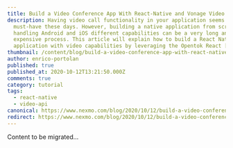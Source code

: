 ```yaml
---
title: Build a Video Conference App With React-Native and Vonage Video API
description: Having video call functionality in your application seems to be a
  must-have these days. However, building a native application from scratch and
  handling Android and iOS different capabilities can be a very long and
  expensive process. This article will explain how to build a React Native
  application with video capabilities by leveraging the Opentok React […]
thumbnail: /content/blog/build-a-video-conference-app-with-react-native-and-vonage-video-api/Blog_React-Native_Opentok_1200x600.png
author: enrico-portolan
published: true
published_at: 2020-10-12T13:21:50.000Z
comments: true
category: tutorial
tags:
  - react-native
  - video-api
canonical: https://www.nexmo.com/blog/2020/10/12/build-a-video-conference-app-with-react-native-and-vonage-video-api
redirect: https://www.nexmo.com/blog/2020/10/12/build-a-video-conference-app-with-react-native-and-vonage-video-api
---
```


Content to be migrated...
